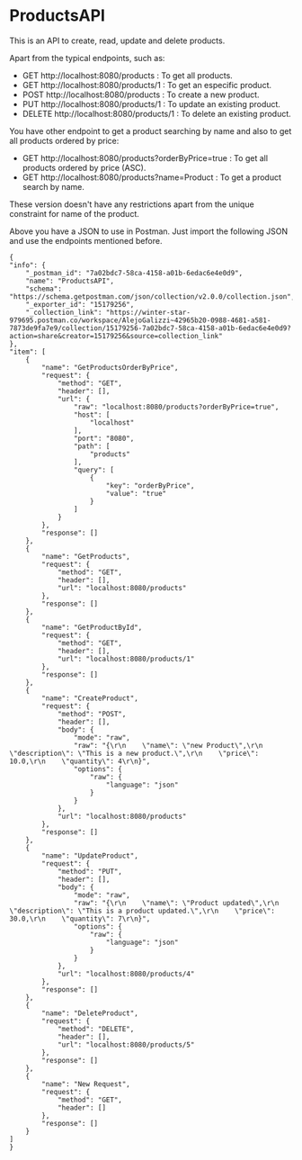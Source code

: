 
# ProductsAPI
This is an API to create, read, update and delete products.

Apart from the typical endpoints, such as: 

 - GET http://localhost:8080/products : To get all products.
 - GET http://localhost:8080/products/1 : To get an especific product.
 - POST http://localhost:8080/products : To create a new product.
 - PUT http://localhost:8080/products/1 : To update an existing product.
 - DELETE http://localhost:8080/products/1 : To delete an existing product.

You have other endpoint to get a product searching by name and also to get all products ordered by price: 

 - GET http://localhost:8080/products?orderByPrice=true : To get all products ordered by price (ASC).
 - GET http://localhost:8080/products?name=Product : To get a product search by name.

These version doesn't have any restrictions apart from the unique constraint for name of the product.

Above you have a JSON to use in Postman. Just import the following JSON and use the endpoints mentioned before.

    {
	"info": {
		"_postman_id": "7a02bdc7-58ca-4158-a01b-6edac6e4e0d9",
		"name": "ProductsAPI",
		"schema": "https://schema.getpostman.com/json/collection/v2.0.0/collection.json",
		"_exporter_id": "15179256",
		"_collection_link": "https://winter-star-979695.postman.co/workspace/AlejoGalizzi~42965b20-0988-4681-a581-7873de9fa7e9/collection/15179256-7a02bdc7-58ca-4158-a01b-6edac6e4e0d9?action=share&creator=15179256&source=collection_link"
	},
	"item": [
		{
			"name": "GetProductsOrderByPrice",
			"request": {
				"method": "GET",
				"header": [],
				"url": {
					"raw": "localhost:8080/products?orderByPrice=true",
					"host": [
						"localhost"
					],
					"port": "8080",
					"path": [
						"products"
					],
					"query": [
						{
							"key": "orderByPrice",
							"value": "true"
						}
					]
				}
			},
			"response": []
		},
		{
			"name": "GetProducts",
			"request": {
				"method": "GET",
				"header": [],
				"url": "localhost:8080/products"
			},
			"response": []
		},
		{
			"name": "GetProductById",
			"request": {
				"method": "GET",
				"header": [],
				"url": "localhost:8080/products/1"
			},
			"response": []
		},
		{
			"name": "CreateProduct",
			"request": {
				"method": "POST",
				"header": [],
				"body": {
					"mode": "raw",
					"raw": "{\r\n    \"name\": \"new Product\",\r\n    \"description\": \"This is a new product.\",\r\n    \"price\": 10.0,\r\n    \"quantity\": 4\r\n}",
					"options": {
						"raw": {
							"language": "json"
						}
					}
				},
				"url": "localhost:8080/products"
			},
			"response": []
		},
		{
			"name": "UpdateProduct",
			"request": {
				"method": "PUT",
				"header": [],
				"body": {
					"mode": "raw",
					"raw": "{\r\n    \"name\": \"Product updated\",\r\n    \"description\": \"This is a product updated.\",\r\n    \"price\": 30.0,\r\n    \"quantity\": 7\r\n}",
					"options": {
						"raw": {
							"language": "json"
						}
					}
				},
				"url": "localhost:8080/products/4"
			},
			"response": []
		},
		{
			"name": "DeleteProduct",
			"request": {
				"method": "DELETE",
				"header": [],
				"url": "localhost:8080/products/5"
			},
			"response": []
		},
		{
			"name": "New Request",
			"request": {
				"method": "GET",
				"header": []
			},
			"response": []
		}
	]
	}
